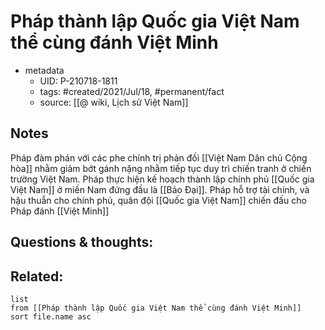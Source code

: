 # Pháp thành lập Quốc gia Việt Nam thể cùng đánh Việt Minh

- metadata
	- UID: P-210718-1811
	- tags: #created/2021/Jul/18, #permanent/fact 
	- source: [[@ wiki, Lịch sử Việt Nam]]

## Notes
Pháp đàm phán với các phe chính trị phản đối [[Việt Nam Dân chủ Cộng hòa]] nhằm giảm bớt gánh nặng nhằm tiếp tục duy trì chiến tranh ở chiến trường Việt Nam. Pháp thực hiện kế hoạch thành lập chính phủ [[Quốc gia Việt Nam]] ở miền Nam đứng đầu là [[Bảo Đại]]. Pháp hỗ trợ tài chính, và hậu thuẫn cho chính phủ, quân đội [[Quốc gia Việt Nam]] chiến đấu cho Pháp đánh [[Việt Minh]]

## Questions & thoughts:

## Related:
```dataview
list
from [[Pháp thành lập Quốc gia Việt Nam thể cùng đánh Việt Minh]]
sort file.name asc
```
